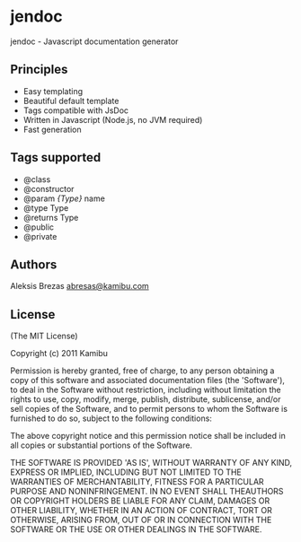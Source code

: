 jendoc
======

jendoc - Javascript documentation generator

Principles
----------

* Easy templating
* Beautiful default template
* Tags compatible with JsDoc
* Written in Javascript (Node.js, no JVM required)
* Fast generation

Tags supported
--------------

* @class
* @constructor
* @param _{Type}_ name
* @type Type
* @returns Type
* @public
* @private

Authors
-------

Aleksis Brezas <abresas@kamibu.com>

License
-------

(The MIT License)

Copyright (c) 2011 Kamibu

Permission is hereby granted, free of charge, to any person obtaining a copy of this software and associated documentation files (the 'Software'), to deal in the Software without restriction, including without limitation the rights to use, copy, modify, merge, publish, distribute, sublicense, and/or sell copies of the Software, and to permit persons to whom the Software is furnished to do so, subject to the following conditions:

The above copyright notice and this permission notice shall be included in all copies or substantial portions of the Software.

THE SOFTWARE IS PROVIDED 'AS IS', WITHOUT WARRANTY OF ANY KIND, EXPRESS OR IMPLIED, INCLUDING BUT NOT LIMITED TO THE WARRANTIES OF MERCHANTABILITY, FITNESS FOR A PARTICULAR PURPOSE AND NONINFRINGEMENT. IN NO EVENT SHALL THEAUTHORS OR COPYRIGHT HOLDERS BE LIABLE FOR ANY CLAIM, DAMAGES OR OTHER LIABILITY, WHETHER IN AN ACTION OF CONTRACT, TORT OR OTHERWISE, ARISING FROM, OUT OF OR IN CONNECTION WITH THE SOFTWARE OR THE USE OR OTHER DEALINGS IN THE SOFTWARE.
